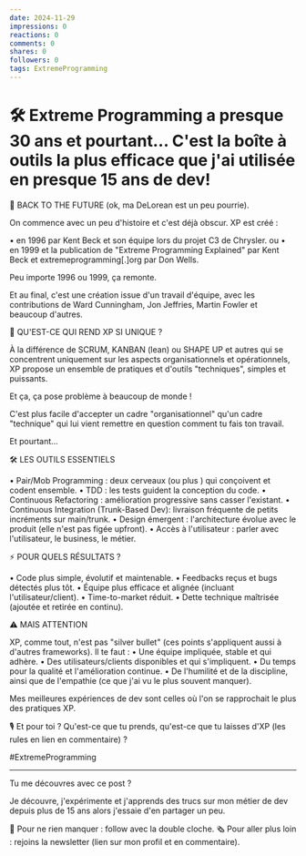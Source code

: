 ```yaml
---
date: 2024-11-29
impressions: 0
reactions: 0
comments: 0
shares: 0
followers: 0
tags: ExtremeProgramming
---
```


# 🛠️ Extreme Programming a presque 30 ans et pourtant... C'est la boîte à outils la plus efficace que j'ai utilisée en presque 15 ans de dev!

🚓 BACK TO THE FUTURE (ok, ma DeLorean est un peu pourrie).

On commence avec un peu d'histoire et c'est déjà obscur. XP est créé :

• en 1996 par Kent Beck et son équipe lors du projet C3 de Chrysler.
ou
• en 1999 et la publication de "Extreme Programming Explained" par Kent Beck et extremeprogramming[.]org par Don Wells.

Peu importe 1996 ou 1999, ça remonte.

Et au final, c'est une création issue d'un travail d'équipe, avec les contributions de Ward Cunningham, Jon Jeffries, Martin Fowler et beaucoup d'autres.

🎯 QU'EST-CE QUI REND XP SI UNIQUE ?

À la différence de SCRUM, KANBAN (lean) ou SHAPE UP et autres qui se concentrent uniquement sur les aspects organisationnels et opérationnels, XP propose un ensemble de pratiques et d'outils "techniques", simples et puissants.

Et ça, ça pose problème à beaucoup de monde !

C'est plus facile d'accepter un cadre "organisationnel" qu'un cadre "technique" qui lui vient remettre en question comment tu fais ton travail.

Et pourtant...

🛠️ LES OUTILS ESSENTIELS

• Pair/Mob Programming : deux cerveaux (ou plus ) qui conçoivent et codent ensemble.
• TDD : les tests guident la conception du code.
• Continuous Refactoring : amélioration progressive sans casser l'existant.
• Continuous Integration (Trunk-Based Dev): livraison fréquente de petits incréments sur main/trunk.
• Design émergent : l'architecture évolue avec le produit (elle n'est pas figée upfront).
• Accès à l'utilisateur : parler avec l'utilisateur, le business, le métier.

⚡ POUR QUELS RÉSULTATS ?

• Code plus simple, évolutif et maintenable.
• Feedbacks reçus et bugs détectés plus tôt.
• Équipe plus efficace et alignée (incluant l'utilisateur/client).
• Time-to-market réduit.
• Dette technique maîtrisée (ajoutée et retirée en continu).

⚠️ MAIS ATTENTION

XP, comme tout, n'est pas "silver bullet" (ces points s'appliquent aussi à d'autres frameworks). Il te faut :
• Une équipe impliquée, stable et qui adhère.
• Des utilisateurs/clients disponibles et qui s'impliquent.
• Du temps pour la qualité et l'amélioration continue.
• De l'humilité et de la discipline, ainsi que de l'empathie (ce que j'ai vu le plus souvent manquer).

Mes meilleures expériences de dev sont celles où l'on se rapprochait le plus des pratiques XP.

🎙️ Et pour toi ? Qu'est-ce que tu prends, qu'est-ce que tu laisses d'XP (les rules en lien en commentaire) ?

#ExtremeProgramming

---

Tu me découvres avec ce post ?

Je découvre, j'expérimente et j'apprends des trucs sur mon métier de dev depuis plus de 15 ans alors j'essaie d'en partager un peu.

🔔 Pour ne rien manquer : follow avec la double cloche.
🗞️ Pour aller plus loin : rejoins la newsletter (lien sur mon profil et en commentaire).
